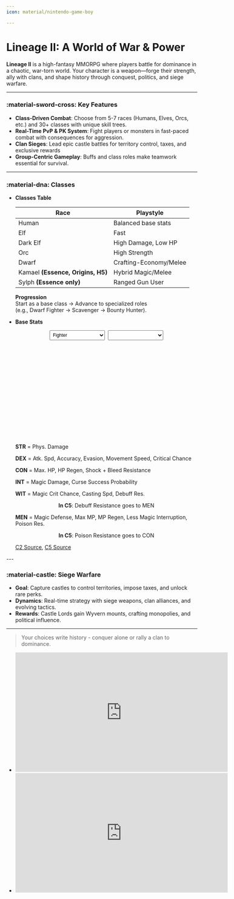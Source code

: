 ```yaml
---
icon: material/nintendo-game-boy

---
```


# Lineage II: A World of War & Power  

**Lineage II** is a high-fantasy MMORPG where players battle for dominance in a chaotic, war-torn world. Your character is a weapon—forge their strength, ally with clans, and shape history through conquest, politics, and siege warfare.  

---

### :material-sword-cross: **Key Features**  
- **Class-Driven Combat**: Choose from 5-7 races (Humans, Elves, Orcs, etc.) and 30+ classes with unique skill trees.  
- **Real-Time PvP & PK System**: Fight players or monsters in fast-paced combat with consequences for aggression.  
- **Clan Sieges**: Lead epic castle battles for territory control, taxes, and exclusive rewards  
- **Group-Centric Gameplay**: Buffs and class roles make teamwork essential for survival.  

---
### :material-dna: **Classes**

<div class="grid cards" markdown>
<ul markdown>
<li>
<strong>Classes Table</strong> 
<div class="md-typeset__table"><table>
<thead>
<tr>
<th>Race</th>
<th>Playstyle</th>
</tr>
</thead>
<tbody>
<tr>
<td>Human</td>
<td>Balanced base stats</td>
</tr>
<tr>
<td>Elf</td>
<td>Fast</td>
</tr>
<tr>
<td>Dark Elf</td>
<td>High Damage, Low HP</td>
</tr>
<tr>
<td>Orc</td>
<td>High Strength</td>
</tr>
<tr>
<td>Dwarf</td>
<td>Crafting-Economy/Melee</td>
</tr>
<tr>
<td>Kamael <strong>(Essence, Origins, H5)</strong></td>
<td>Hybrid Magic/Melee</td>
</tr>
<tr>
<td>Sylph <strong>(Essence only)</strong></td>
<td>Ranged Gun User</td>
</tr>
</tbody>
</table></div>
<strong>Progression</strong> <br>Start as a base class → Advance to specialized roles <br>(e.g., Dwarf Fighter → Scavenger → Bounty Hunter).  
</li>
<li>
<p><strong>Base Stats</strong></p>

<div style="max-width: 300px; margin: 0 auto;">
  <div style="display: flex; gap: 8px; margin-bottom: 8px;">
    <select id="class-select" style="padding: 4px; font-size: 12px; flex: 1;">
        <option value="Fighter">Fighter</option>
        <option value="Mage">Mage</option>
        <option value="Kamael">Kamael</option>
    </select>
    <select id="race-select" style="padding: 4px; font-size: 12px; flex: 1;">
      <!-- Options will be populated by JavaScript -->
    </select>
  </div>
  <div style="position: relative; height: 250px;">
    <canvas id="hexagonChart" height="250"></canvas>
  </div>
</div>
<p><strong>STR</strong> = Phys. Damage</p>
<p><strong>DEX</strong> = Atk. Spd, Accuracy, Evasion, Movement Speed, Critical Chance</p>
<p><strong>CON</strong> = Max. HP, HP Regen, Shock + Bleed Resistance</p>
<p><strong>INT</strong> = Magic Damage, Curse Success Probability</p>
<p><strong>WIT</strong> = Magic Crit Chance, Casting Spd, Debuff Res.</p>
<p style="text-align: center;"><strong>In C5</strong>: Debuff Resistance goes to MEN</p>
<p><strong>MEN</strong> = Magic Defense, Max MP, MP Regen, Less Magic Interruption, Poison Res.</p>
<p style="text-align: center;"><strong>In C5</strong>: Poison Resistance goes to CON</p>
<p><a href="https://lineage2wiki.com/c2/patch-notes/#basic_systems">C2 Source</a>, <a href="https://lineage2wiki.com/c5/patch-notes/#skills_and_magic">C5 Source</a></p>
</li>
</ul>
</div>
---

### :material-castle: **Siege Warfare**  
- **Goal**: Capture castles to control territories, impose taxes, and unlock rare perks.  
- **Dynamics**: Real-time strategy with siege weapons, clan alliances, and evolving tactics.  
- **Rewards**: Castle Lords gain Wyvern mounts, crafting monopolies, and political influence.  

---

> Your choices write history - conquer alone or rally a clan to dominance.  


<div class="grid cards" markdown>

- <iframe width="560" height="315" src="https://www.youtube.com/embed/oH6-k6-1FXM?si=Rv1PpMlf9PKAh0Iz" title="YouTube video player" frameborder="0" allow="accelerometer; autoplay; clipboard-write; encrypted-media; gyroscope; picture-in-picture; web-share" referrerpolicy="strict-origin-when-cross-origin" allowfullscreen></iframe>

- <iframe width="560" height="315" src="https://www.youtube.com/embed/FYc7BRC7CX0" title="L2Reborn Origins - Euphoria - Cardinal PvP Movie" frameborder="0" allow="accelerometer; autoplay; clipboard-write; encrypted-media; gyroscope; picture-in-picture; web-share" referrerpolicy="strict-origin-when-cross-origin" allowfullscreen></iframe>

</div>
<script>
if (!sessionStorage.getItem('gamePageLoaded')) {
    sessionStorage.setItem('gamePageLoaded', 'true');
    setTimeout(() => {
        window.location.reload();
    }, 100);
} else {
    sessionStorage.removeItem('gamePageLoaded');
}
</script>

<script src="https://cdn.jsdelivr.net/npm/chart.js"></script>

<script>
const statsData = {
  "Fighter": {
    "Human": { "STR": 40, "CON": 43, "DEX": 30, "WIT": 11, "INT": 21, "MEN": 25 },
    "Elf": { "STR": 36, "CON": 36, "DEX": 35, "WIT": 14, "INT": 23, "MEN": 26 },
    "Dark Elf": { "STR": 41, "CON": 32, "DEX": 34, "WIT": 12, "INT": 25, "MEN": 26 },
    "Dwarf": { "STR": 39, "CON": 45, "DEX": 29, "WIT": 10, "INT": 20, "MEN": 27 },
    "Orc": { "STR": 40, "CON": 47, "DEX": 26, "WIT": 12, "INT": 18, "MEN": 27 },
  },
  "Mage": {
    "Human": { "STR": 22, "CON": 27, "DEX": 21, "WIT": 20, "INT": 41, "MEN": 39 },
    "Elf": { "STR": 21, "CON": 25, "DEX": 24, "WIT": 23, "INT": 37, "MEN": 40 },
    "Dark Elf": { "STR": 23, "CON": 24, "DEX": 23, "WIT": 19, "INT": 44, "MEN": 37 },
    "Orc": { "STR": 25, "CON": 31, "DEX": 20, "WIT": 21, "INT": 31, "MEN": 42 },
  },
  "Kamael": {
    "Male": { "STR": 41, "CON": 31, "DEX": 33, "WIT": 11, "INT": 29, "MEN": 25 },
    "Female": { "STR": 39, "CON": 30, "DEX": 35, "WIT": 11, "INT": 28, "MEN": 27 },
  },
};

const ctx = document.getElementById('hexagonChart').getContext('2d');

if (typeof chart !== 'undefined' && chart !== null) {
  chart.destroy();
}

let chart;


function populateRaceOptions() {
  const classSelect = document.getElementById('class-select');
  const raceSelect = document.getElementById('race-select');
  const selectedClass = classSelect.value;
  
  raceSelect.innerHTML = '';
  
  Object.keys(statsData[selectedClass]).forEach(race => {
    const option = document.createElement('option');
    option.value = race;
    option.textContent = race;
    raceSelect.appendChild(option);
  });
}

function createChart(stats) {
  if (chart) chart.destroy();
  
  chart = new Chart(ctx, {
    type: 'radar',
    data: {
      labels: ['STR', 'CON', 'DEX', 'WIT', 'INT', 'MEN'],
      datasets: [{
        data: [stats.STR, stats.CON, stats.DEX, stats.WIT, stats.INT, stats.MEN],
        backgroundColor: 'rgba(156, 39, 176, 0.2)',
        borderColor: 'rgba(156, 39, 176, 1)',
        borderWidth: 1,
        pointRadius: 3
      }]
    },
    options: {
      responsive: true,
      maintainAspectRatio: false,
      layout: {
        padding: 10
      },
      scales: {
        r: {
          angleLines: { color: '#422378', lineWidth: 1 },
          suggestedMin: 0,
          suggestedMax: 50,
          ticks: {
            stepSize: 10,
            display: false
          },
          pointLabels: {
            font: {
              size: 10
            }
          },
          grid: {
            color: '#422378',
            lineWidth: 1
          }
        }
      },
      plugins: {
        legend: { display: false },
        tooltip: {
          bodyFont: { size: 11 }
        }
      }
    }
  });
}

function updateChart() {
  const selectedClass = document.getElementById('class-select').value;
  const selectedRace = document.getElementById('race-select').value;
  const stats = statsData[selectedClass][selectedRace];
  createChart(stats);
}

document.getElementById('class-select').addEventListener('change', function() {
  populateRaceOptions();
  updateChart();
});

document.getElementById('race-select').addEventListener('change', updateChart);

populateRaceOptions();
updateChart();
</script>